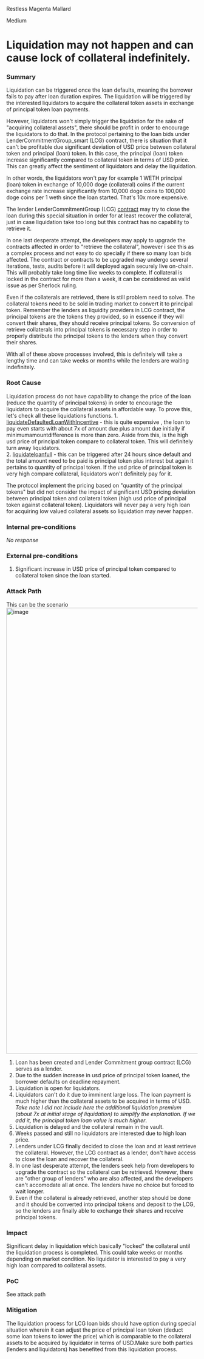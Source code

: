 Restless Magenta Mallard

Medium

# Liquidation may not happen and can cause lock of collateral indefinitely.

### Summary

Liquidation can be triggered once the loan defaults, meaning the borrower fails to pay after loan duration expires. The liquidation will be triggered by the interested liquidators to acquire the collateral token assets in exchange of principal token loan payments. 

However, liquidators won't simply trigger the liquidation for the sake of "acquiring collateral assets", there should be profit in order to encourage the liquidators to do that. In the protocol pertaining to the loan bids under LenderCommitmentGroup_smart (LCG) contract, there is situation that it can't be profitable due significant deviation of USD price between collateral token and principal (loan) token. In this case, the principal (loan) token increase significantly compared to collateral token in terms of USD price. This can greatly affect the sentiment of liquidators and delay the liquidation. 

 In other words, the liquidators won't pay for example 1 WETH principal (loan) token in exchange of 10,000 doge (collateral) coins  if the current exchange rate  increase significantly from 10,000 doge coins to 100,000 doge coins per 1 weth since the loan started. That's 10x more expensive.

The lender LenderCommitmentGroup (LCG) [contract](https://github.com/sherlock-audit/2024-11-teller-finance-update/blob/main/teller-protocol-v2-audit-2024/packages/contracts/contracts/LenderCommitmentForwarder/extensions/LenderCommitmentGroup/LenderCommitmentGroup_Smart.sol#L82) may try to close the loan during this special situation in order for at least recover the collateral, just in case liquidation take too long but this contract has no capability to retrieve it.

In one last desperate attempt, the developers may apply to upgrade the contracts affected in order to "retrieve the collateral", however i see this as a complex process and not easy to do specially if there so many loan bids affected. The contract or contracts to be upgraded may undergo several iterations, tests, audits before it will deployed again securely live on-chain. This will probably take long time like weeks to complete. If collateral is locked in the contract for more than a week, it can be considered as valid issue as per Sherlock ruling.

Even if the collaterals are retrieved, there is still problem need to solve. The collateral tokens need to be sold in trading market to convert it to principal token. Remember the lenders as liquidity providers in LCG contract, the principal tokens are the tokens they provided, so in essence if they will convert their shares, they should receive principal tokens. So conversion of retrieve collaterals into principal tokens is necessary step in order to properly distribute the principal tokens to the lenders when they convert their shares. 

With all of these above processes involved, this is definitely will take a lengthy time and can take weeks or months while the lenders are waiting indefinitely.

### Root Cause

Liquidation process do not have capability to change the price of the loan (reduce the quantity of principal tokens) in order to encourage the liquidators to acquire the collateral assets in affordable way. To prove this, let's check all these liquidations functions.
       1.  [liquidateDefaultedLoanWithIncentive](https://github.com/sherlock-audit/2024-11-teller-finance-update/blob/main/teller-protocol-v2-audit-2024/packages/contracts/contracts/LenderCommitmentForwarder/extensions/LenderCommitmentGroup/LenderCommitmentGroup_Smart.sol#L657-L747) - this is quite expensive , the loan to pay even starts with about 7x of amount due plus amount due initially if minimumamountdifference is more than zero. Aside from this, is the high usd price of principal token compare to collateral token. This will definitely turn away liquidators.    
       2. [liquidateloanfull](https://github.com/sherlock-audit/2024-11-teller-finance-update/blob/main/teller-protocol-v2-audit-2024/packages/contracts/contracts/TellerV2.sol#L787-L819) - this can be triggered after 24 hours since default and the total amount need to be paid is principal token plus interest but again it pertains to quantity of principal token. If the usd price of principal token is very high compare collateral, liquidators won't definitely pay for it.

 The protocol implement the pricing based on "quantity of the principal tokens" but did not consider the impact of significant USD pricing deviation between principal token and collateral token (high usd price of principal token against collateral token). Liquidators will never pay a very high loan for acquiring low valued collateral assets so liquidation may never happen.

### Internal pre-conditions

_No response_

### External pre-conditions

1. Significant increase in USD price of principal token compared to collateral token since the loan started.

### Attack Path
This can be the scenario
<img width="1175" alt="image" src="https://github.com/user-attachments/assets/888b35fe-2433-4995-a51a-8e6f437691fb">


1. Loan has been created and Lender Commitment group contract (LCG) serves as a lender.
2. Due to the sudden increase in usd price of principal token loaned, the borrower defaults on deadline repayment.
3. Liquidation is open for liquidators.
4. Liquidators can't do it due to imminent large loss. The loan payment is much higher than the collateral assets to be acquired in terms of USD. *Take note I did not include here the additional liquidation premium (about 7x at initial stage of liquidation) to simplify the explanation. If we add it, the principal token loan value is much higher*.
5. Liquidation is delayed and the collateral remain in the vault.
6. Weeks passed and still no liquidators are interested due to high loan price.
7. Lenders under LCG finally decided to close the loan and at least retrieve the collateral. However, the LCG contract as a lender, don't have access to close the loan and recover the collateral.
8. In one last desperate attempt, the lenders seek help from developers to upgrade the contract so the collateral can be retrieved. However, there are "other group of lenders" who are also affected, and the developers can't accomodate all at once. The lenders have no choice but forced to wait longer. 
9. Even if the collateral is already retrieved, another step should be done and it should be converted into principal tokens and deposit to the LCG, so the lenders are finally able to exchange their shares and receive principal tokens.

### Impact

Significant delay in liquidation which basically "locked" the collateral until the liquidation process is completed. This could take weeks or months depending on market condition. No liquidator is interested to pay a very high loan compared to collateral assets. 

### PoC

See attack path

### Mitigation

The liquidation process for LCG loan bids should have option during special situation wherein it can adjust the price of principal loan token (deduct some loan tokens to lower the price) which is comparable to the collateral assets to be acquired by liquidator in terms of USD.Make sure both parties (lenders and liquidators) has benefited from this liquidation process.